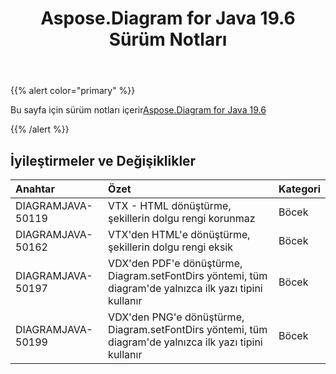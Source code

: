 ﻿---
title: Aspose.Diagram for Java 19.6 Sürüm Notları
type: docs
weight: 70
url: /tr/java/aspose-diagram-for-java-19-6-release-notes/
---
{{% alert color="primary" %}} 

Bu sayfa için sürüm notları içerir[Aspose.Diagram for Java 19.6](https://docs.aspose.com/diagram/java/aspose-diagram-for-java-19-6-release-notes/)

{{% /alert %}} 
## **İyileştirmeler ve Değişiklikler**

|**Anahtar**|**Özet**|**Kategori**|
|:- |:- |:- |
|DIAGRAMJAVA-50119|VTX - HTML dönüştürme, şekillerin dolgu rengi korunmaz|Böcek|
|DIAGRAMJAVA-50162|VTX'den HTML'e dönüştürme, şekillerin dolgu rengi eksik|Böcek|
|DIAGRAMJAVA-50197|VDX'den PDF'e dönüştürme, Diagram.setFontDirs yöntemi, tüm diagram'de yalnızca ilk yazı tipini kullanır|Böcek|
|DIAGRAMJAVA-50199|VDX'den PNG'e dönüştürme, Diagram.setFontDirs yöntemi, tüm diagram'de yalnızca ilk yazı tipini kullanır|Böcek|

